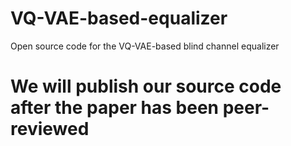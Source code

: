 # VQ-VAE-based-equalizer
Open source code for the VQ-VAE-based blind channel equalizer

# We will publish our source code after the paper has been peer-reviewed
